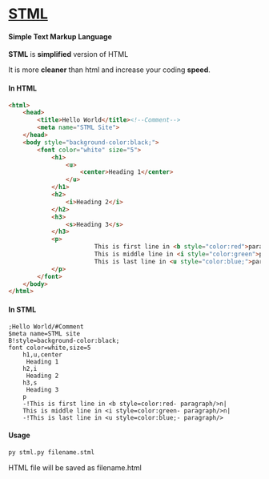 # <u>**STML**</u>

#### Simple Text Markup Language

**STML** is **simplified** version of HTML

It is more **cleaner** than html and increase your coding **speed**. 

#### In HTML

``` html
<html>
	<head>
		<title>Hello World</title><!--Comment-->
        <meta name="STML Site">
	</head>
	<body style="background-color:black;">
		<font color="white" size="5">
			<h1>
				<u>
                    <center>Heading 1</center>
                </u>
			</h1>
			<h2>
				<i>Heading 2</i>
			</h2>
			<h3>
				<s>Heading 3</s>
			</h3>
			<p>
                		This is first line in <b style="color:red">paragraph</b><br>
                		This is middle line in <i style="color:green">paragraph</i><br>
                		This is last line in <u style="color:blue;">paragraph</u>
			</p>
		</font>
	</body>
</html>
```

#### In STML

```STML
;Hello World/#Comment
$meta name=STML site
B!style=background-color:black;
font color=white,size=5
	h1,u,center
	 Heading 1
	h2,i
	 Heading 2
	h3,s
	 Heading 3
	p
	-!This is first line in <b style=color:red- paragraph/>n|
	This is middle line in <i style=color:green- paragraph/>n|
	-!This is last line in <u style=color:blue;- paragraph/>
```

#### Usage

```bash
py stml.py filename.stml
```

HTML file will be saved as filename.html
